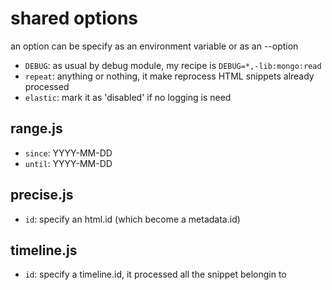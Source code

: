 # shared options

an option can be specify as an environment variable or as an --option

  * `DEBUG`: as usual by debug module, my recipe is `DEBUG=*,-lib:mongo:read`
  * `repeat`: anything or nothing, it make reprocess HTML snippets already processed
  * `elastic`: mark it as 'disabled' if no logging is need

## range.js

  * `since`: YYYY-MM-DD
  * `until`: YYYY-MM-DD

## precise.js

  * `id`: specify an html.id (which become a metadata.id) 

## timeline.js

  * `id`: specify a timeline.id, it processed all the snippet belongin to
